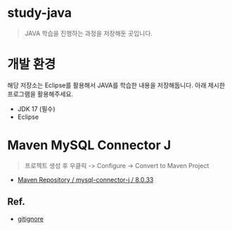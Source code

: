# study-java
 
> JAVA 학습을 진행하는 과정을 저장해둔 곳입니다.

# 개발 환경

해당 저장소는 Eclipse를 활용해서 JAVA를 학습한 내용을 저장해둡니다. 아래 제시한 프로그램을 활용해주세요.

- JDK 17 (필수)
- Eclipse

# Maven MySQL Connector J

> 프로젝트 생성 후 우클릭 -> Configure -> Convert to Maven Project
- [Maven Repository / mysql-connector-j / 8.0.33](https://mvnrepository.com/artifact/com.mysql/mysql-connector-j/8.0.33)

## Ref.

- [gitignore](https://www.toptal.com/developers/gitignore)
